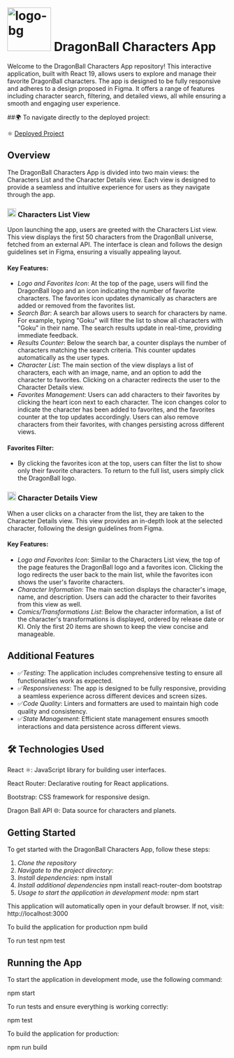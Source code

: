 # <img src="https://github.com/user-attachments/assets/29e30d03-8334-46b6-a9f0-2331c28dd6de" alt="logo-bg" width="100" /> DragonBall Characters App

Welcome to the DragonBall Characters App repository! This interactive application, built with React 19, allows users to explore and manage their favorite DragonBall characters. The app is designed to be fully responsive and adheres to a design proposed in Figma. It offers a range of features including character search, filtering, and detailed views, all while ensuring a smooth and engaging user experience.


##🌍 To navigate directly to the deployed project:

 ⚛️ <a href="https://dragonball-characters-bbxng9qfl-monicaortiz20s-projects.vercel.app/" target="_blank">Deployed Project</a>

## Overview

The DragonBall Characters App is divided into two main views: the Characters List and the Character Details view. Each view is designed to provide a seamless and intuitive experience for users as they navigate through the app.

### <img src="https://github.com/user-attachments/assets/0488e9ab-80ea-483b-a3b4-5a6a7a721eab" alt="logo-bg" width="20" /> Characters List View

Upon launching the app, users are greeted with the Characters List view. This view displays the first 50 characters from the DragonBall universe, fetched from an external API. The interface is clean and follows the design guidelines set in Figma, ensuring a visually appealing layout.

#### Key Features:

- _Logo and Favorites Icon_: At the top of the page, users will find the DragonBall logo and an icon indicating the number of favorite characters. The favorites icon updates dynamically as characters are added or removed from the favorites list.
- _Search Bar_: A search bar allows users to search for characters by name. For example, typing "Goku" will filter the list to show all characters with "Goku" in their name. The search results update in real-time, providing immediate feedback.
- _Results Counter_: Below the search bar, a counter displays the number of characters matching the search criteria. This counter updates automatically as the user types.
- _Character List_: The main section of the view displays a list of characters, each with an image, name, and an option to add the character to favorites. Clicking on a character redirects the user to the Character Details view.
- _Favorites Management_: Users can add characters to their favorites by clicking the heart icon next to each character. The icon changes color to indicate the character has been added to favorites, and the favorites counter at the top updates accordingly. Users can also remove characters from their favorites, with changes persisting across different views.

#### Favorites Filter:

- By clicking the favorites icon at the top, users can filter the list to show only their favorite characters. To return to the full list, users simply click the DragonBall logo.

### <img src="https://github.com/user-attachments/assets/0488e9ab-80ea-483b-a3b4-5a6a7a721eab" alt="logo-bg" width="20" /> Character Details View

When a user clicks on a character from the list, they are taken to the Character Details view. This view provides an in-depth look at the selected character, following the design guidelines from Figma.

#### Key Features:

- _Logo and Favorites Icon_: Similar to the Characters List view, the top of the page features the DragonBall logo and a favorites icon. Clicking the logo redirects the user back to the main list, while the favorites icon shows the user's favorite characters.
- _Character Information_: The main section displays the character's image, name, and description. Users can add the character to their favorites from this view as well.
- _Comics/Transformations List_: Below the character information, a list of the character's transformations is displayed, ordered by release date or KI. Only the first 20 items are shown to keep the view concise and manageable.

## Additional Features

- ✅*Testing*: The application includes comprehensive testing to ensure all functionalities work as expected.
- ✅*Responsiveness*: The app is designed to be fully responsive, providing a seamless experience across different devices and screen sizes.
- ✅*Code Quality*: Linters and formatters are used to maintain high code quality and consistency.
- ✅*State Management*: Efficient state management ensures smooth interactions and data persistence across different views.

## 🛠️ Technologies Used

React ⚛️: JavaScript library for building user interfaces.

React Router: Declarative routing for React applications.

Bootstrap: CSS framework for responsive design.

Dragon Ball API 🌐: Data source for characters and planets.

## Getting Started

To get started with the DragonBall Characters App, follow these steps:

1. _Clone the repository_
2. _Navigate to the project directory_:
3. _Install dependencies_:
   npm install
4. _Install additional dependencies_
   npm install react-router-dom bootstrap
5. _Usage to start the application in development mode:_
   npm start

This application will automatically open in your default browser. If not, visit: http://localhost:3000

To build the application for production
npm build

To run test
npm test

## Running the App

To start the application in development mode, use the following command:

npm start

To run tests and ensure everything is working correctly:

npm test

To build the application for production:

npm run build
